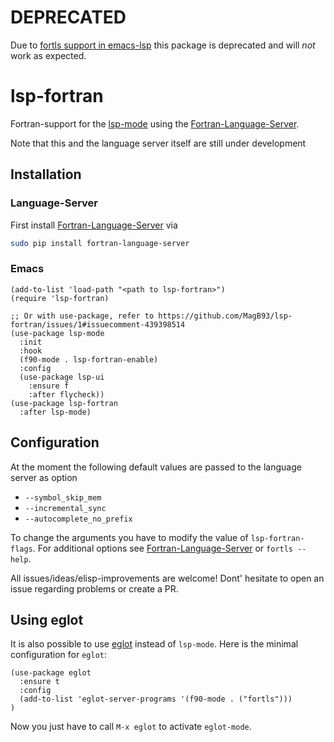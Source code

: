 # DEPRECATED 

Due to [fortls support in emacs-lsp](https://github.com/emacs-lsp/lsp-mode/commit/2c1755d76387bed7c96a9c827753b6dcd9cf1a2c) 
this package is deprecated and will *not* work as expected. 

# lsp-fortran

Fortran-support for the [lsp-mode](https://github.com/emacs-lsp/lsp-mode) using the 
[Fortran-Language-Server](https://github.com/hansec/fortran-language-server).

Note that this and the language server itself are still under development

## Installation
### Language-Server
First install [Fortran-Language-Server](https://github.com/hansec/fortran-language-server) via

```bash
sudo pip install fortran-language-server
```

### Emacs

```elisp
(add-to-list 'load-path "<path to lsp-fortran>")
(require 'lsp-fortran)

;; Or with use-package, refer to https://github.com/MagB93/lsp-fortran/issues/1#issuecomment-439398514
(use-package lsp-mode
  :init
  :hook
  (f90-mode . lsp-fortran-enable)
  :config
  (use-package lsp-ui
    :ensure f
    :after flycheck))
(use-package lsp-fortran
  :after lsp-mode)
```

## Configuration

At the moment the following default values are passed to the language server as option
* ``--symbol_skip_mem``
* ``--incremental_sync``
* ``--autocomplete_no_prefix``

To change the arguments you have to modify the value of ``lsp-fortran-flags``. 
For additional options see [Fortran-Language-Server](https://github.com/hansec/fortran-language-server) or 
``fortls --help``.

All issues/ideas/elisp-improvements are welcome! Dont' hesitate to open an issue regarding problems or create a PR.

## Using eglot

It is also possible to use [eglot](https://github.com/joaotavora/eglot) instead of ```lsp-mode```.
Here is the minimal configuration for ```eglot```:

``` elisp
(use-package eglot
  :ensure t
  :config
  (add-to-list 'eglot-server-programs '(f90-mode . ("fortls")))
)
```

Now you just have to call ```M-x eglot``` to activate ```eglot-mode```.
